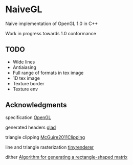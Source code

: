 # NaiveGL

Naive implementation of OpenGL 1.0 in C++

Work in progress towards 1.0 conformance

## TODO

* Wide lines
* Antiaiasing
* Full range of formats in tex image
* 1D tex image
* Texture border
* Texture env

## Acknowledgments

specification [OpenGL](https://registry.khronos.org/OpenGL/specs/gl/glspec10.pdf)

generated headers [glad](https://github.com/Dav1dde/glad)

triangle clipping [McGuire2011Clipping](https://casual-effects.com/research/McGuire2011Clipping/index.html)

line and triangle rasterization [tinyrenderer](https://github.com/ssloy/tinyrenderer)

dither [Algorithm for generating a rectangle-shaped matrix](https://bisqwit.iki.fi/story/howto/dither/jy/)